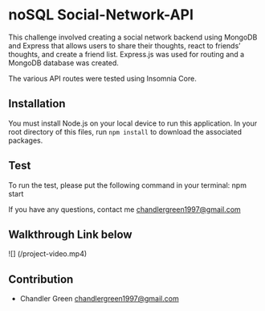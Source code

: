 # noSQL Social-Network-API

This challenge involved creating a social network backend using MongoDB and Express that allows users to share their thoughts, react to friends’ thoughts, and create a friend list. Express.js was used for routing and a MongoDB database was created.

The various API routes were tested using Insomnia Core.

## Installation

You must install Node.js on your local device to run this application.
In your root directory of this files, run `npm install` to download the associated packages.

## Test

To run the test, please put the following command in your terminal: npm start

If you have any questions, contact me <chandlergreen1997@gmail.com>

## Walkthrough Link below

![] (/project-video.mp4)

## Contribution

- Chandler Green <chandlergreen1997@gmail.com>
